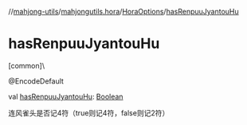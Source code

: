 //[mahjong-utils](../../../index.md)/[mahjongutils.hora](../index.md)/[HoraOptions](index.md)/[hasRenpuuJyantouHu](has-renpuu-jyantou-hu.md)

# hasRenpuuJyantouHu

[common]\

@EncodeDefault

val [hasRenpuuJyantouHu](has-renpuu-jyantou-hu.md): [Boolean](https://kotlinlang.org/api/latest/jvm/stdlib/kotlin/-boolean/index.html)

连风雀头是否记4符（true则记4符，false则记2符）
